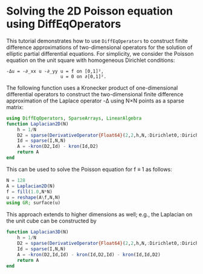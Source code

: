 # Solving the 2D Poisson equation using DiffEqOperators

This tutorial demonstrates how to use `DiffEqOperators` to construct finite difference approximations of two-dimensional operators for the solution of elliptic partial differential equations. For simplicity, we consider the Poisson equation on the unit square with homogeneous Dirichlet conditions:

    -Δu = -∂_xx u -∂_yy u = f on [0,1]²,
                        u = 0 on ∂[0,1]².

The following function uses a Kronecker product of one-dimensional differential operators to construct the two-dimensional finite difference approximation of the Laplace operator -Δ using N×N points as a sparse matrix:

```julia
using DiffEqOperators, SparseArrays, LinearAlgebra
function Laplacian2D(N)
    h = 1/N
    D2 = sparse(DerivativeOperator{Float64}(2,2,h,N,:Dirichlet0,:Dirichlet0))
    Id = sparse(I,N,N)
    A = -kron(D2,Id) - kron(Id,D2)
    return A
end
```

This can be used to solve the Poisson equation for f ≡ 1 as follows:

```julia
N = 128
A = Laplacian2D(N)
f = fill(1.0,N*N)
u = reshape(A\f,N,N)
using GR; surface(u)
```

This approach extends to higher dimensions as well; e.g., the Laplacian on the unit cube can be constructed by

```julia
function Laplacian3D(N)
    h = 1/N
    D2 = sparse(DerivativeOperator{Float64}(2,2,h,N,:Dirichlet0,:Dirichlet0))
    Id = sparse(I,N,N)
    A = -kron(D2,Id,Id) - kron(Id,D2,Id) - kron(Id,Id,D2)
    return A
end
```

